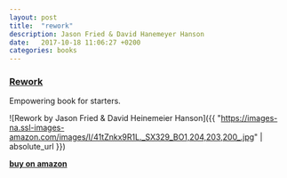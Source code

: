 ```yaml
---
layout: post
title:  "rework"
description: Jason Fried & David Hanemeyer Hanson
date:   2017-10-18 11:06:27 +0200
categories: books
---
```


### [Rework][rework]

Empowering book for starters.

![Rework by Jason Fried & David Heinemeier Hanson]({{ "https://images-na.ssl-images-amazon.com/images/I/41tZnkx9R1L._SX329_BO1,204,203,200_.jpg" | absolute_url }})

**[buy on amazon][rework]**

[rework]: https://www.amazon.de/Rework-Jason-Fried/dp/0307463745
